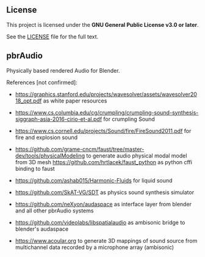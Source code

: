 ## License

This project is licensed under the **GNU General Public License v3.0 or later**.

See the [LICENSE](LICENSE) file for the full text.

## pbrAudio
Physically based rendered Audio for Blender.

References [not confirmed]:
- https://graphics.stanford.edu/projects/wavesolver/assets/wavesolver2018_opt.pdf as white paper resources
- https://www.cs.columbia.edu/cg/crumpling/crumpling-sound-synthesis-siggraph-asia-2016-cirio-et-al.pdf for crumpling Sound
- https://www.cs.cornell.edu/projects/Sound/fire/FireSound2011.pdf for fire and explosion sound

- https://github.com/grame-cncm/faust/tree/master-dev/tools/physicalModeling to generate audio physical modal model from 3D mesh
  https://github.com/hrtlacek/faust_python as python cffi binding to faust
- https://github.com/ashab015/Harmonic-Fluids for liquid sound
- https://github.com/SkAT-VG/SDT as physics sound synthesis simulator

- https://github.com/neXyon/audaspace as interface layer from blender and all other pbrAudio systems
- https://github.com/videolabs/libspatialaudio as ambisonic bridge to blender's audaspace
- https://www.acoular.org to generate 3D mappings of sound source from multichannel data recorded by a microphone array (ambisonic)
